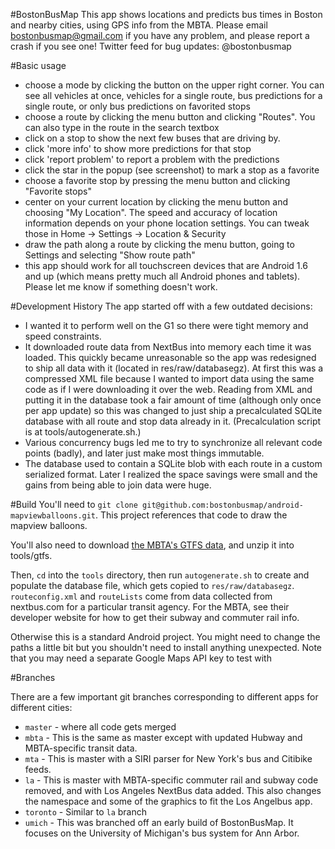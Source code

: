 #BostonBusMap
This app shows locations and predicts bus times in Boston and nearby cities, using GPS info from the MBTA.
Please email bostonbusmap@gmail.com if you have any problem, and please report a crash if you see one! Twitter feed for bug updates: @bostonbusmap

#Basic usage
- choose a mode by clicking the button on the upper right corner. You can see all vehicles at once, vehicles for a single route, bus predictions for a single route, or only bus predictions on favorited stops
- choose a route by clicking the menu button and clicking "Routes". You can also type in the route in the search textbox
- click on a stop to show the next few buses that are driving by.
- click 'more info' to show more predictions for that stop
- click 'report problem' to report a problem with the predictions
- click the star in the popup (see screenshot) to mark a stop as a favorite
- choose a favorite stop by pressing the menu button and clicking "Favorite stops"
- center on your current location by clicking the menu button and choosing "My Location". The speed and accuracy of location information depends on your phone location settings. You can tweak those in Home -> Settings -> Location & Security
- draw the path along a route by clicking the menu button, going to Settings and selecting "Show route path"
- this app should work for all touchscreen devices that are Android 1.6 and up (which means pretty much all Android phones and tablets). Please let me know if something doesn't work.

#Development History
The app started off with a few outdated decisions:
 - I wanted it to perform well on the G1 so there were tight memory and speed constraints.
 - It downloaded route data from NextBus into memory each time it was loaded. This quickly became unreasonable so the app was redesigned to ship all data with it (located in res/raw/databasegz). At first this was a compressed XML file because I wanted to import data using the same code as if I were downloading it over the web. Reading from XML and putting it in the database took a fair amount of time (although only once per app update) so this was changed to just ship a precalculated SQLite database with all route and stop data already in it. (Precalculation script is at tools/autogenerate.sh.)
 - Various concurrency bugs led me to try to synchronize all relevant code points (badly), and later just make most things immutable.
 - The database used to contain a SQLite blob with each route in a custom serialized format. Later I realized the space savings were small and the gains from being able to join data were huge.

#Build
You'll need to `git clone git@github.com:bostonbusmap/android-mapviewballoons.git`. This project references that code to draw the mapview balloons.

You'll also need to download [the MBTA's GTFS data](http://www.mbta.com/rider_tools/developers/default.asp?id=21895), and unzip it into tools/gtfs.

Then, `cd` into the `tools` directory, then run `autogenerate.sh` to create and populate the database file, which gets copied to `res/raw/databasegz`. `routeconfig.xml` and `routeLists` come from data collected from nextbus.com for a particular transit agency. For the MBTA, see their developer website for how to get their subway and commuter rail info.

Otherwise this is a standard Android project. You might need to change the paths a little bit but you shouldn't need to install anything unexpected.
Note that you may need a separate Google Maps API key to test with

#Branches

There are a few important git branches corresponding to different apps for different cities:

* `master` - where all code gets merged
* `mbta` - This is the same as master except with updated Hubway and MBTA-specific transit data.
* `mta` - This is master with a SIRI parser for New York's bus and Citibike feeds.
* `la` - This is master with MBTA-specific commuter rail and subway code removed, and with Los Angeles NextBus data added. This also changes the namespace and some of the graphics to fit the Los Angelbus app.
* `toronto` - Similar to `la` branch
* `umich` - This was branched off an early build of BostonBusMap. It focuses on the University of Michigan's bus system for Ann Arbor.
